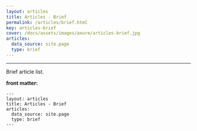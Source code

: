 ```yaml
---
layout: articles
title: Articles - Brief
permalink: /articles/brief.html
key: articles-brief
cover: /docs/assets/images/axure/articles-brief.jpg
articles:
  data_source: site.page
  type: brief
---
```


<div class="article__content" markdown="1">

---

Brief article list.

<!--more-->

**front matter:**

    ---
    layout: articles
    title: Articles - Brief
    articles:
      data_source: site.page
      type: brief
    ---

</div>